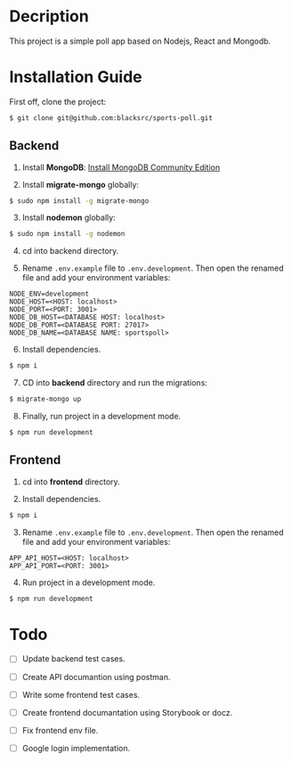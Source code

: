 # Decription

This project is a simple poll app based on Nodejs, React and Mongodb.

# Installation Guide

First off, clone the project:
```sh
$ git clone git@github.com:blacksrc/sports-poll.git
```

## Backend

1. Install **MongoDB**: [Install MongoDB Community Edition](https://docs.mongodb.com/manual/tutorial/install-mongodb-on-ubuntu/)

2. Install **migrate-mongo** globally: 
```sh
$ sudo npm install -g migrate-mongo
```

3. Install **nodemon** globally: 
```sh
$ sudo npm install -g nodemon
```

4. cd into backend directory.

5. Rename `.env.example` file to `.env.development`. Then open the renamed file and add your environment variables:

```env
NODE_ENV=development
NODE_HOST=<HOST: localhost>
NODE_PORT=<PORT: 3001>
NODE_DB_HOST=<DATABASE HOST: localhost>
NODE_DB_PORT=<DATABASE PORT: 27017>
NODE_DB_NAME=<DATABASE NAME: sportspoll>
```
6. Install dependencies.
```sh
$ npm i
```

7. CD into **backend** directory and run the migrations:
```sh
$ migrate-mongo up
```

8. Finally, run project in a development mode.
```sh
$ npm run development
```

## Frontend
1. cd into **frontend** directory.

2. Install dependencies.
```sh
$ npm i
```
3. Rename `.env.example` file to `.env.development`. Then open the renamed file and add your environment variables:

```env
APP_API_HOST=<HOST: localhost>
APP_API_PORT=<PORT: 3001>
```

4. Run project in a development mode.
```sh
$ npm run development
```
# Todo
- [ ] Update backend test cases.
- [ ] Create API documantion using postman.
- [ ] Write some frontend test cases.
- [ ] Create frontend documantation using Storybook or docz.
- [ ] Fix frontend env file.
- [ ] Google login implementation.


